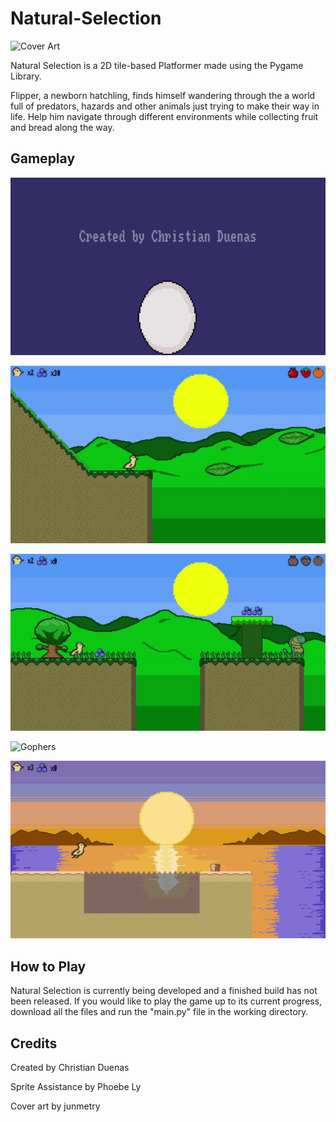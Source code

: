 # Natural-Selection

![Cover Art](https://github.com/ChristianD37/Natural-Selection/blob/main/Screenshots/Cover%20Art.png)

Natural Selection is a 2D tile-based Platformer made using the Pygame Library. 

Flipper, a newborn hatchling, finds himself wandering through the a world full of predators, hazards and other animals just trying to make their way in life. Help him navigate through different environments while collecting fruit and bread along the way. 

## Gameplay

![Intro Screen](https://github.com/ChristianD37/Natural-Selection/blob/main/Screenshots/Intro_screen.gif)

![Leaves](https://github.com/ChristianD37/Natural-Selection/blob/main/Screenshots/Leaves_screen.gif)

![Chaparall Screen](https://github.com/ChristianD37/Natural-Selection/blob/main/Screenshots/Chaparall_screenshot.gif)

![Gophers](https://github.com/ChristianD37/Natural-Selection/blob/main/Screenshots/Gophers.gif)

![Swimming](https://github.com/ChristianD37/Natural-Selection/blob/main/Screenshots/Swimming.gif)


## How to Play

Natural Selection is currently being developed and a finished build has not been released. If you would like to play the game up to its current progress, download all the files and run the "main.py" file in the working directory. 

## Credits

Created by Christian Duenas

Sprite Assistance by Phoebe Ly

Cover art by junmetry
